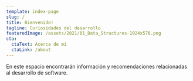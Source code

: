 ```yaml
---
template: index-page
slug: /
title: Bienvenido!
tagline: Curiosidades del desarrollo
featuredImage: /assets/2021/01_Data_Structures-1024x576.png
cta:
  ctaText: Acerca de mí
  ctaLink: /about
---
```


En este espacio encontrarán información y recomendaciones relacionadas al desarrollo de software.
